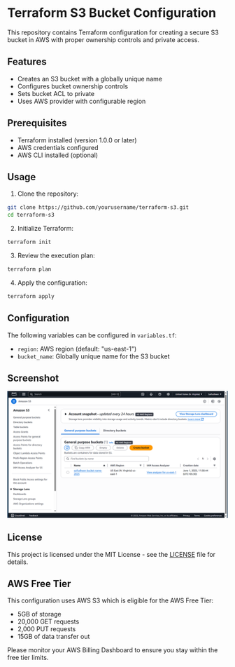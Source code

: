 # Terraform S3 Bucket Configuration

This repository contains Terraform configuration for creating a secure S3 bucket in AWS with proper ownership controls and private access.

## Features

- Creates an S3 bucket with a globally unique name
- Configures bucket ownership controls
- Sets bucket ACL to private
- Uses AWS provider with configurable region

## Prerequisites

- Terraform installed (version 1.0.0 or later)
- AWS credentials configured
- AWS CLI installed (optional)

## Usage

1. Clone the repository:
```bash
git clone https://github.com/yourusername/terraform-s3.git
cd terraform-s3
```

2. Initialize Terraform:
```bash
terraform init
```

3. Review the execution plan:
```bash
terraform plan
```

4. Apply the configuration:
```bash
terraform apply
```

## Configuration

The following variables can be configured in `variables.tf`:

- `region`: AWS region (default: "us-east-1")
- `bucket_name`: Globally unique name for the S3 bucket

## Screenshot
![S3 Bucket](images/screenshot.png)

## License

This project is licensed under the MIT License - see the [LICENSE](LICENSE) file for details.

## AWS Free Tier

This configuration uses AWS S3 which is eligible for the AWS Free Tier:
- 5GB of storage
- 20,000 GET requests
- 2,000 PUT requests
- 15GB of data transfer out

Please monitor your AWS Billing Dashboard to ensure you stay within the free tier limits.